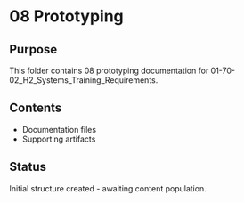 # 08 Prototyping

## Purpose
This folder contains 08 prototyping documentation for 01-70-02_H2_Systems_Training_Requirements.

## Contents
- Documentation files
- Supporting artifacts

## Status
Initial structure created - awaiting content population.

